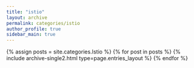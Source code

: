 ```yaml
---
title: "istio"
layout: archive
permalink: categories/istio
author_profile: true
sidebar_main: true
---
```


{% assign posts = site.categories.Istio %}
{% for post in posts %} {% include archive-single2.html type=page.entries_layout %} {% endfor %}

